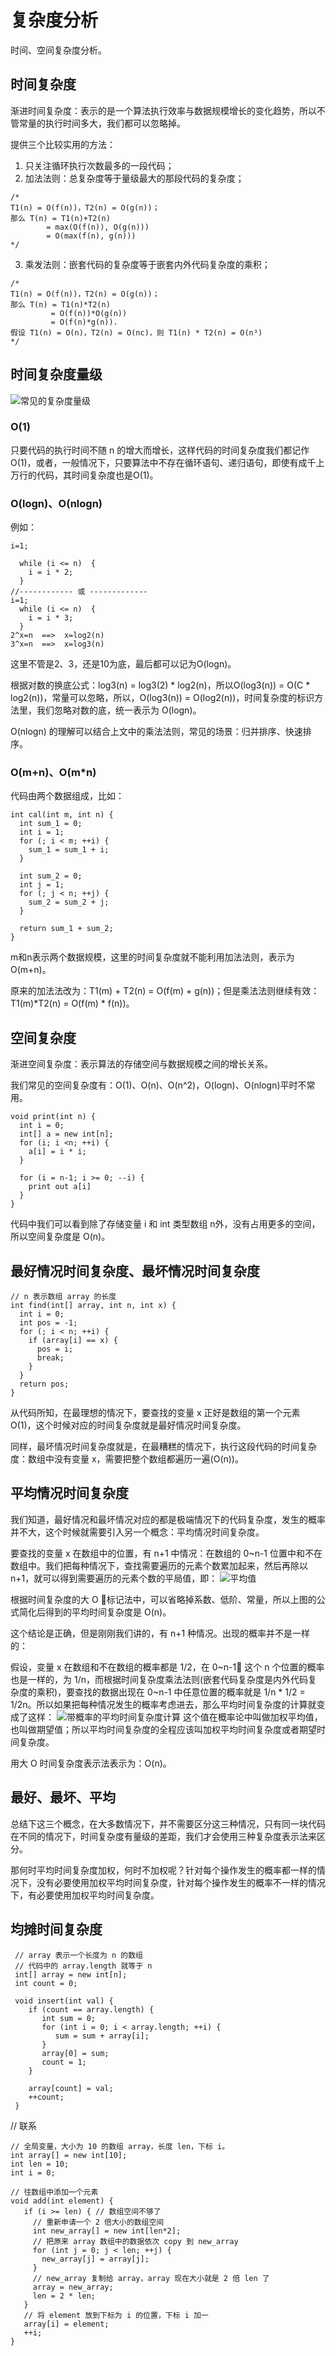 # 复杂度分析
时间、空间复杂度分析。

## 时间复杂度
渐进时间复杂度：表示的是一个算法执行效率与数据规模增长的变化趋势，所以不管常量的执行时间多大，我们都可以忽略掉。

提供三个比较实用的方法：
1. 只关注循环执行次数最多的一段代码；
2. 加法法则：总复杂度等于量级最大的那段代码的复杂度；
```
/*
T1(n) = O(f(n))，T2(n) = O(g(n))；
那么 T(n) = T1(n)+T2(n)
        = max(O(f(n)), O(g(n)))
        = O(max(f(n), g(n)))
*/
```
3. 乘发法则：嵌套代码的复杂度等于嵌套内外代码复杂度的乘积；
```
/*
T1(n) = O(f(n))，T2(n) = O(g(n))；
那么 T(n) = T1(n)*T2(n)
         = O(f(n))*O(g(n))
         = O(f(n)*g(n)).
假设 T1(n) = O(n)，T2(n) = O(nc)，则 T1(n) * T2(n) = O(n³)
*/
```

## 时间复杂度量级
![常见的复杂度量级](https://static001.geekbang.org/resource/image/37/0a/3723793cc5c810e9d5b06bc95325bf0a.jpg)

### O(1)
只要代码的执行时间不随 n 的增大而增长，这样代码的时间复杂度我们都记作 O(1)，或者，一般情况下，只要算法中不存在循环语句、递归语句，即使有成千上万行的代码，其时间复杂度也是Ο(1)。

### O(logn)、O(nlogn)
例如：
```
i=1;

  while (i <= n)  {
    i = i * 2;
  }
//------------ 或 -------------
i=1;
  while (i <= n)  {
    i = i * 3;
  }
2^x=n  ==>  x=log2(n)
3^x=n  ==>  x=log3(n)
```
这里不管是2、3，还是10为底，最后都可以记为O(logn)。

根据对数的换底公式：log3(n) = log3(2) * log2(n)，所以O(log3(n)) = O(C * log2(n))，常量可以忽略，所以，O(log3(n)) = O(log2(n))，时间复杂度的标识方法里，我们忽略对数的底，统一表示为 O(logn)。

O(nlogn) 的理解可以结合上文中的乘法法则，常见的场景：归并排序、快速排序。

### O(m+n)、O(m*n)
代码由两个数据组成，比如：
```
int cal(int m, int n) {
  int sum_1 = 0;
  int i = 1;
  for (; i < m; ++i) {
    sum_1 = sum_1 + i;
  }

  int sum_2 = 0;
  int j = 1;
  for (; j < n; ++j) {
    sum_2 = sum_2 + j;
  }

  return sum_1 + sum_2;
}
```
m和n表示两个数据规模，这里的时间复杂度就不能利用加法法则，表示为O(m+n)。

原来的加法法改为：T1(m) + T2(n) = O(f(m) + g(n))；但是乘法法则继续有效：T1(m)*T2(n) = O(f(m) * f(n))。

## 空间复杂度
渐进空间复杂度：表示算法的存储空间与数据规模之间的增长关系。

我们常见的空间复杂度有：O(1)、O(n)、O(n^2)，O(logn)、O(nlogn)平时不常用。
```
void print(int n) {
  int i = 0;
  int[] a = new int[n];
  for (i; i <n; ++i) {
    a[i] = i * i;
  }

  for (i = n-1; i >= 0; --i) {
    print out a[i]
  }
}
```
代码中我们可以看到除了存储变量 i 和 int 类型数组 n外，没有占用更多的空间，所以空间复杂度是 O(n)。

## 最好情况时间复杂度、最坏情况时间复杂度
```
// n 表示数组 array 的长度
int find(int[] array, int n, int x) {
  int i = 0;
  int pos = -1;
  for (; i < n; ++i) {
    if (array[i] == x) {
      pos = i;
      break;
    }
  }
  return pos;
}
```
从代码所知，在最理想的情况下，要查找的变量 x 正好是数组的第一个元素O(1)，这个时候对应的时间复杂度就是最好情况时间复杂度。

同样，最坏情况时间复杂度就是，在最糟糕的情况下，执行这段代码的时间复杂度：数组中没有变量 x，需要把整个数组都遍历一遍(O(n))。

## 平均情况时间复杂度
我们知道，最好情况和最坏情况对应的都是极端情况下的代码复杂度，发生的概率并不大，这个时候就需要引入另一个概念：平均情况时间复杂度。

要查找的变量 x 在数组中的位置，有 n+1 中情况：在数组的 0~n-1 位置中和不在数组中。我们把每种情况下，查找需要遍历的元素个数累加起来，然后再除以 n+1，就可以得到需要遍历的元素个数的平局值，即：
![平均值](https://static001.geekbang.org/resource/image/d8/2f/d889a358b8eccc5bbb90fc16e327a22f.jpg)

根据时间复杂度的大 O 标记法中，可以省略掉系数、低阶、常量，所以上图的公式简化后得到的平均时间复杂度是 O(n)。

这个结论是正确，但是刚刚我们讲的，有 n+1 种情况。出现的概率并不是一样的：

假设，变量 x 在数组和不在数组的概率都是 1/2，在 0~n-1 这个 n 个位置的概率也是一样的，为 1/n，而根据时间复杂度乘法法则(嵌套代码复杂度是内外代码复杂度的乘积)，要查找的数据出现在 0~n-1 中任意位置的概率就是 1/n * 1/2 = 1/2n。所以如果把每种情况发生的概率考虑进去，那么平均时间复杂度的计算就变成了这样：
![带概率的平均时间复杂度计算](https://upload-images.jianshu.io/upload_images/3383952-cc72f0761110ff3a.jpg?imageMogr2/auto-orient/strip|imageView2/2/w/1200/format/webp)
这个值在概率论中叫做加权平均值，也叫做期望值；所以平均时间复杂度的全程应该叫加权平均时间复杂度或者期望时间复杂度。

用大 O 时间复杂度表示法表示为：O(n)。

## 最好、最坏、平均
总结下这三个概念，在大多数情况下，并不需要区分这三种情况，只有同一块代码在不同的情况下，时间复杂度有量级的差距，我们才会使用三种复杂度表示法来区分。

那何时平均时间复杂度加权，何时不加权呢？针对每个操作发生的概率都一样的情况下，没有必要使用加权平均时间复杂度，针对每个操作发生的概率不一样的情况下，有必要使用加权平均时间复杂度。

## 均摊时间复杂度
```
 // array 表示一个长度为 n 的数组
 // 代码中的 array.length 就等于 n
 int[] array = new int[n];
 int count = 0;
 
 void insert(int val) {
    if (count == array.length) {
       int sum = 0;
       for (int i = 0; i < array.length; ++i) {
          sum = sum + array[i];
       }
       array[0] = sum;
       count = 1;
    }

    array[count] = val;
    ++count;
 }
```


// 联系
```
// 全局变量，大小为 10 的数组 array，长度 len，下标 i。
int array[] = new int[10]; 
int len = 10;
int i = 0;

// 往数组中添加一个元素
void add(int element) {
   if (i >= len) { // 数组空间不够了
     // 重新申请一个 2 倍大小的数组空间
     int new_array[] = new int[len*2];
     // 把原来 array 数组中的数据依次 copy 到 new_array
     for (int j = 0; j < len; ++j) {
       new_array[j] = array[j];
     }
     // new_array 复制给 array，array 现在大小就是 2 倍 len 了
     array = new_array;
     len = 2 * len;
   }
   // 将 element 放到下标为 i 的位置，下标 i 加一
   array[i] = element;
   ++i;
}
```




